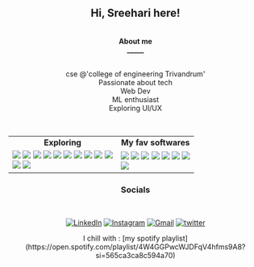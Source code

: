  <h2 align="center">Hi, Sreehari here!</h2>
 
<br>
   <div align="center"><strong>About me<br>_____</strong></div>
<br>


<div align="center" >
 <p >cse @'college of engineering Trivandrum'<br>
 Passionate about tech<br>
  Web Dev<br>
  ML enthusiast<br>
 Exploring UI/UX</p>
</div>
<br>




<table width="100%" cellspacing="0" cellpadding="0" align="center">
<tbody>
<tr>
<td align="center"><strong>Exploring</strong></td>
<td align="center"><strong>My fav softwares</strong></td>
</tr>
<tr>
<td>
   <img src = "https://img.shields.io/badge/HTML-239120?style=for-the-badge&logo=html5&logoColor=white">
   <img src = "https://img.shields.io/badge/CSS-239120?&style=for-the-badge&logo=css3&logoColor=white">
   <img src = "https://img.shields.io/badge/Bootstrap-563D7C?style=for-the-badge&logo=bootstrap&logoColor=white">
   <img src = "https://img.shields.io/badge/Express.js-404D59?style=for-the-badge">
   <img src = "https://img.shields.io/badge/JavaScript-323330?style=for-the-badge&logo=javascript&logoColor=F7DF1E">
   <img src = "https://img.shields.io/badge/Figma-F24E1E?style=for-the-badge&logo=figma&logoColor=white">
   <img src ="https://img.shields.io/badge/Kotlin-0095D5?&style=for-the-badge&logo=kotlin&logoColor=white">
   <img src ="https://img.shields.io/badge/React-20232A?style=for-the-badge&logo=react&logoColor=61DAFB">
   <img src ="https://img.shields.io/badge/Tailwind_CSS-38B2AC?style=for-the-badge&logo=tailwind-css&logoColor=white">
   <img src =" https://img.shields.io/badge/Framer-black?style=for-the-badge&logo=framer&logoColor=blue">
 
 <br>

   <img src ="https://img.shields.io/badge/TensorFlow-FF6F00?style=for-the-badge&logo=tensorflow&logoColor=white">
   <img src ="https://img.shields.io/badge/Weights_&_Biases-FFBE00?style=for-the-badge&logo=WeightsAndBiases&logoColor=white">
 
</td>
<td>

   <img src = "https://img.shields.io/badge/Visual_Studio-5C2D91?style=for-the-badge&logo=visual%20studio&logoColor=white">
   <img src ="https://img.shields.io/badge/Windows-0078D6?style=for-the-badge&logo=windows&logoColor=white">
   <img src ="https://img.shields.io/badge/Spotify-1ED760?&style=for-the-badge&logo=spotify&logoColor=white">
  <img src = "https://img.shields.io/badge/FIFA-B7312F?style=for-the-badge&logo=fifa&logoColor=white">
<img src = "https://img.shields.io/badge/YouTube-FF0000?style=for-the-badge&logo=youtube&logoColor=white">
  <img src = "https://img.shields.io/badge/PyCharm-000000.svg?&style=for-the-badge&logo=PyCharm&logoColor=white">
 <img src = "https://img.shields.io/badge/Fedora-294172?style=for-the-badge&logo=fedora&logoColor=white">
 
 
 

 <br>
 <img src = "https://img.shields.io/badge/Firefox_Browser-FF7139?style=for-the-badge&logo=Firefox-Browser&logoColor=white">
 
 
 
</td>
</tr>
</tbody>
</table>


 <h3 align="center">Socials</h3>
 <br>
 <div align="center">

<a href="https://www.linkedin.com/in/sreehari-suresh-186a1a222" target="_blank"><img alt="LinkedIn" src="https://img.shields.io/badge/LinkedIn-0077B5?style=for-the-badge&logo=linkedin&logoColor=white"></a> 
<a href="https://instagram.com/000raspberry?igshid=YmMyMTA2M2Y=" target="_blank"><img alt="Instagram" src="https://img.shields.io/badge/Instagram-E4405F?style=for-the-badge&logo=instagram&logoColor=white"></a> 
<a href="mailto:sreeharisureshmltr@gmail.com" target="_blank"><img alt="Gmail" src="https://img.shields.io/badge/Gmail-D14836?style=for-the-badge&logo=gmail&logoColor=white"></a>
<a href ="https://twitter.com/raspberry__1" target="_blank"><img alt="twitter" src ="https://img.shields.io/badge/Twitter-1DA1F2?style=for-the-badge&logo=twitter&logoColor=white"></a>
 
 
 
 <p>I chill with : [my spotify playlist](https://open.spotify.com/playlist/4W4GGPwcWJDFqV4hfms9A8?si=565ca3ca8c594a70)</p>
    
  
 </div>


